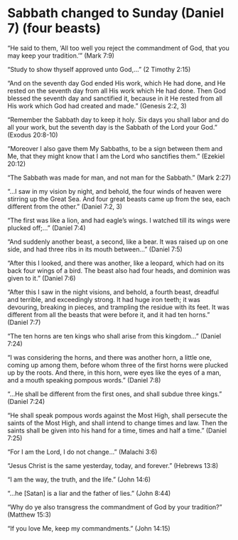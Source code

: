 Sabbath changed to Sunday (Daniel 7) (four beasts)
==================================================

“He said to them, ‘All too well you reject the commandment of God, that you may keep your tradition.’” (Mark 7:9)

“Study to show thyself approved unto God,...” (2 Timothy 2:15)

“And on the seventh day God ended His work, which He had done, and He rested on the seventh day from all His work which He had done. Then God blessed the seventh day and sanctified it, because in it He rested from all His work which God had created and made.” (Genesis 2:2, 3)

“Remember the Sabbath day to keep it holy. Six days you shall labor and do all your work, but the seventh day is the Sabbath of the Lord your God.” (Exodus 20:8-10)

“Moreover I also gave them My Sabbaths, to be a sign between them and Me, that they might know that I am the Lord who sanctifies them.” (Ezekiel 20:12)

“The Sabbath was made for man, and not man for the Sabbath.” (Mark 2:27)

“...I saw in my vision by night, and behold, the four winds of heaven were stirring up the Great Sea. And four great beasts came up from the sea, each different from the other.” (Daniel 7:2, 3)

“The first was like a lion, and had eagle’s wings. I watched till its wings were plucked off;...” (Daniel 7:4)

“And suddenly another beast, a second, like a bear. It was raised up on one side, and had three ribs in its mouth between...” (Daniel 7:5)

“After this I looked, and there was another, like a leopard, which had on its back four wings of a bird. The beast also had four heads, and dominion was given to it.” (Daniel 7:6)

“After this I saw in the night visions, and behold, a fourth beast, dreadful and terrible, and exceedingly strong. It had huge iron teeth; it was devouring, breaking in pieces, and trampling the residue with its feet. It was different from all the beasts that were before it, and it had ten horns.” (Daniel 7:7)

“The ten horns are ten kings who shall arise from this kingdom...” (Daniel 7:24)

“I was considering the horns, and there was another horn, a little one, coming up among them, before whom three of the first horns were plucked up by the roots. And there, in this horn, were eyes like the eyes of a man, and a mouth speaking pompous words.” (Daniel 7:8)

“...He shall be different from the first ones, and shall subdue three kings.” (Daniel 7:24)

“He shall speak pompous words against the Most High, shall persecute the saints of the Most High, and shall intend to change times and law. Then the saints shall be given into his hand for a time, times and half a time.” (Daniel 7:25)

“For I am the Lord, I do not change...” (Malachi 3:6)

“Jesus Christ is the same yesterday, today, and forever.” (Hebrews 13:8)

“I am the way, the truth, and the life.” (John 14:6)

“...he [Satan] is a liar and the father of lies.” (John 8:44)

“Why do ye also transgress the commandment of God by your tradition?” (Matthew 15:3)

“If you love Me, keep my commandments.” (John 14:15)


<!--
References:
12-L Unauthorized Change.pdf
-->
